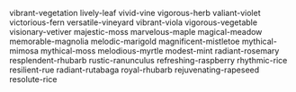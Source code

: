 vibrant-vegetation
lively-leaf
vivid-vine
vigorous-herb
valiant-violet
victorious-fern
versatile-vineyard
vibrant-viola
vigorous-vegetable
visionary-vetiver
majestic-moss
marvelous-maple
magical-meadow
memorable-magnolia
melodic-marigold
magnificent-mistletoe
mythical-mimosa
mythical-moss
melodious-myrtle
modest-mint
radiant-rosemary
resplendent-rhubarb
rustic-ranunculus
refreshing-raspberry
rhythmic-rice
resilient-rue
radiant-rutabaga
royal-rhubarb
rejuvenating-rapeseed
resolute-rice
